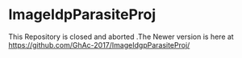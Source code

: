 # ImageIdpParasiteProj
This Repository is closed and aborted .The Newer version is here at https://github.com/GhAc-2017/ImageIdgpParasiteProj/
